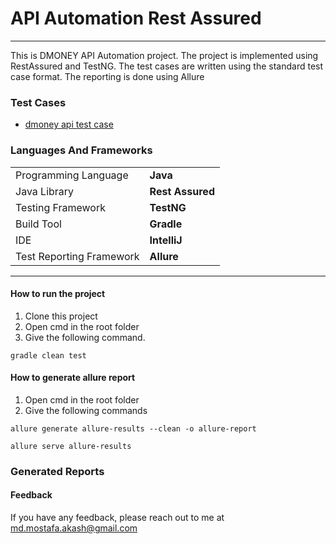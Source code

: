 # API Automation Rest Assured

---
This is DMONEY API Automation project. The project is implemented using RestAssured and TestNG.
The test cases are written using the standard test case format. The reporting is done using Allure

### Test Cases
* [dmoney api test case](https://docs.google.com/spreadsheets/d/1aLoDU6Rhy-oIePIUNRm0kQjcJCGx52VuMHjpx5Jswws/edit?usp=sharing)

### Languages And Frameworks
|                          |                  |
|--------------------------|------------------|
| Programming Language     | **Java**         |
| Java Library             | **Rest Assured** |
| Testing Framework        | **TestNG**       |
| Build Tool               | **Gradle**       |
| IDE                      | **IntelliJ**     |
| Test Reporting Framework | **Allure**       |



---
#### How to run the project
1. Clone this project
2. Open cmd in the root folder
3. Give the following command.

```
gradle clean test
 ```

#### How to generate allure report
1. Open cmd in the root folder
2.  Give the following commands

```
allure generate allure-results --clean -o allure-report
```
```
allure serve allure-results
```

### Generated Reports


#### Feedback
If you have any feedback, please reach out to me at md.mostafa.akash@gmail.com

